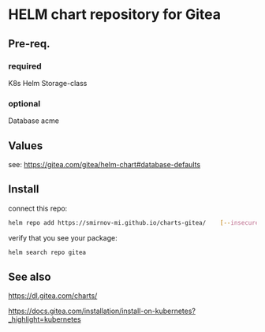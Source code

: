 # HELM chart repository for Gitea

## Pre-req.

### required
K8s
Helm
Storage-class


### optional
Database
acme

## Values

see: https://gitea.com/gitea/helm-chart#database-defaults


## Install

connect this repo:
```bash
helm repo add https://smirnov-mi.github.io/charts-gitea/    [--insecure-skip-tls-verify]
```

verify that you see your package:
```bash
helm search repo gitea
```


## See also

https://dl.gitea.com/charts/

https://docs.gitea.com/installation/install-on-kubernetes?_highlight=kubernetes
